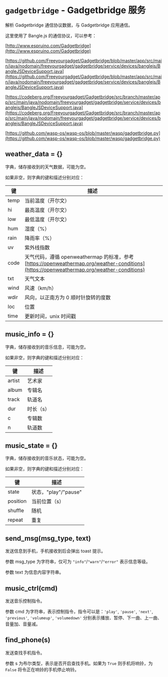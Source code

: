 # `gadgetbridge` - Gadgetbridge 服务

解析 Gadgetbridge 通信协议数据，与 Gadgetbridge 应用通信。

这里使用了 Bangle.js 的通信协议，可以参考：

[http://www.espruino.com/Gadgetbridge](http://www.espruino.com/Gadgetbridge)

[https://github.com/Freeyourgadget/Gadgetbridge/blob/master/app/src/main/java/nodomain/freeyourgadget/gadgetbridge/service/devices/banglejs/BangleJSDeviceSupport.java](https://github.com/Freeyourgadget/Gadgetbridge/blob/master/app/src/main/java/nodomain/freeyourgadget/gadgetbridge/service/devices/banglejs/BangleJSDeviceSupport.java)

[https://codeberg.org/Freeyourgadget/Gadgetbridge/src/branch/master/app/src/main/java/nodomain/freeyourgadget/gadgetbridge/service/devices/banglejs/BangleJSDeviceSupport.java](https://codeberg.org/Freeyourgadget/Gadgetbridge/src/branch/master/app/src/main/java/nodomain/freeyourgadget/gadgetbridge/service/devices/banglejs/BangleJSDeviceSupport.java)

[https://github.com/wasp-os/wasp-os/blob/master/wasp/gadgetbridge.py](https://github.com/wasp-os/wasp-os/blob/master/wasp/gadgetbridge.py)

## weather_data = \{\}

字典，储存接收到的天气数据，可能为空。

如果非空，则字典的键和描述分别对应：

| 键 | 描述 |
|-|-|
| temp | 当前温度（开尔文）|
| hi | 最高温度（开尔文）|
| low | 最低温度（开尔文）|
| hum | 湿度（%）|
| rain | 降雨率（%）|
| uv | 紫外线指数 |
| code | 天气代码，遵循 openweathermap 的标准，参考 [https://openweathermap.org/weather-conditions](https://openweathermap.org/weather-conditions)
| txt | 天气文本 |
| wind | 风速（km/h）|
| wdir | 风向，以正南方为 0 顺时针旋转的度数 |
| loc | 位置 |
| time | 更新时间，unix 时间戳 |

## music_info = \{\}

字典，储存接收到的音乐信息，可能为空。

如果非空，则字典的键和描述分别对应：

| 键 | 描述 |
|-|-|
| artist | 艺术家 |
| album | 专辑名 |
| track | 轨道名 |
| dur | 时长（s） |
| c | 专辑数 |
| n | 轨道数 |

## music_state = \{\}

字典，储存接收到的音乐状态，可能为空。

如果非空，则字典的键和描述分别对应：

| 键 | 描述 |
|-|-|
| state | 状态，"play"/"pause" |
| position | 当前位置（s）|
| shuffle | 随机 |
| repeat | 重复 |

## send_msg(msg_type, text)

发送信息到手机，手机接收到后会弹出 toast 提示。

参数 msg_type 为字符串，仅可为 `"info"`/`"warn"`/`"error"` 表示信息等级。

参数 text 为信息内容字符串。

## music_ctrl(cmd)

发送音乐控制指令。

参数 cmd 为字符串，表示控制指令，指令可以是：`'play'`, `'pause'`, `'next'`, `'previous'`, `'volumeup'`, `'volumedown'` 分别表示播放、暂停、下一曲、上一曲、音量加、音量减。

## find_phone(s)

发送查找手机指令。

参数 s 为布尔类型，表示是否开启查找手机。如果为 `True` 则手机将响铃，为 `False` 将令正在响铃的手机停止响铃。